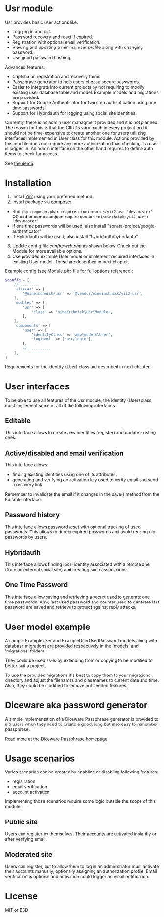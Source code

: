 Usr module
==========

Usr provides basic user actions like:

* Logging in and out.
* Password recovery and reset if expired.
* Registration with optional email verification.
* Viewing and updating a minimal user profile along with changing password.
* Use good password hashing.

Advanced features:

* Captcha on registration and recovery forms.
* Passphrase generator to help users choose secure passwords.
* Easier to integrate into current projects by not requiring to modify existing user database table and model. Example models and migrations are provided.
* Support for Google Authenticator for two step authentication using one time passwords.
* Support for Hybridauth for logging using social site identities.

Currently, there is no admin user managment provided and it is not planned. The reason for this is that the CRUDs vary much in every project and it should not be time-expensive to create another one for users utilizing interfaces implemented in User class for this module.
Actions provided by this module does not require any more authorization than checking if a user is logged in. An admin interface on the other hand requires to define auth items to check for access.

See [the demo](http://demo2.niix.pl).

# Installation

1. Install [Yii2](https://github.com/yiisoft/yii2/tree/master/apps/basic) using your preferred method
2. Install package via [composer](http://getcomposer.org/download/)
  * Run `php composer.phar require nineinchnick/yii2-usr "dev-master"` OR add to composer.json require section `"nineinchnick/yii2-usr": "dev-master"`
  * If one time passwords will be used, also install "sonata-project/google-authenticator"
  * If Hybridauth will be used, also install "hybridauth/hybridauth"
3. Update config file *config/web.php* as shown below. Check out the Module for more available options.
4. Use provided example User model or implement required interfaces in existing User model. These are described in next chapter.


Example config (see Module.php file for full options reference):

~~~php
$config = [
    // .........
	'aliases' => [
		'@nineinchnick/usr' => '@vendor/nineinchnick/yii2-usr',
	],
	'modules' => [
		'usr' => [
			'class' => 'nineinchnick\usr\Module',
		],
	],
	'components' => [
		'user' => [
			'identityClass' => 'app\models\User',
			'loginUrl' => ['usr/login'],
		],
		// ..........
	],
]
~~~


Requirements for the identity (User) class are described in next chapter.

# User interfaces 

To be able to use all features of the Usr module, the identity (User) class must implement some or all of the following interfaces.

## Editable

This interface allows to create new identities (register) and update existing ones.

## Active/disabled and email verification

This interface allows:

* finding existing identities using one of its attributes.
* generating and verifying an activation key used to verify email and send a recovery link

Remember to invalidate the email if it changes in the save() method from the Editable interface.

## Password history

This interface allows password reset with optional tracking of used passwords. This allows to detect expired passwords and avoid reusing old passwords by users.

## Hybridauth

This interface allows finding local identity associated with a remote one (from an external social site) and creating such associations.

## One Time Password

This interface allow saving and retrieving a secret used to generate one time passwords. Also, last used password and counter used to generate last password are saved and retrieve to protect against reply attacks.

# User model example

A sample ExampleUser and ExampleUserUsedPassword models along with database migrations are provided respectively in the 'models' and 'migrations' folders.

They could be used as-is by extending from or copying to be modified to better suit a project.

To use the provided migrations it's best to copy them to your migrations directory and adjust the filenames and classnames to current date and time. Also, they could be modified to remove not needed features.

# Diceware aka password generator

A simple implementation of a Diceware Passphrase generator is provided to aid users when they need to create a good, long but also easy to remember passphrase.

Read more at [the Diceware Passphrase homepage](http://world.std.com/~reinhold/diceware.html).

# Usage scenarios

Varios scenarios can be created by enabling or disabling following features:

* registration
* email verification
* account activation

Implementing those scenarios require some logic outside the scope of this module.

## Public site

Users can register by themselves. Their accounts are activated instantly or after verifying email.

## Moderated site

Users can register, but to allow them to log in an administrator must activate their accounts manually, optionally assigning an authorization profile.
Email verification is optional and activation could trigger an email notification.

# License

MIT or BSD

